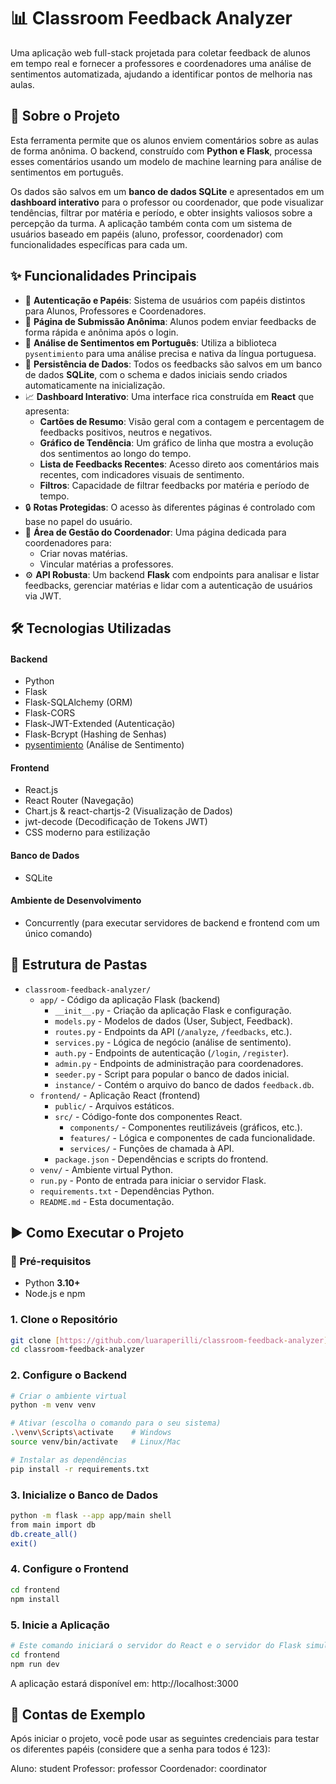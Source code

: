 # 📊 Classroom Feedback Analyzer

Uma aplicação web full-stack projetada para coletar feedback de alunos em tempo real e fornecer a professores e coordenadores uma análise de sentimentos automatizada, ajudando a identificar pontos de melhoria nas aulas.

## 🚀 Sobre o Projeto

Esta ferramenta permite que os alunos enviem comentários sobre as aulas de forma anônima. O backend, construído com **Python e Flask**, processa esses comentários usando um modelo de machine learning para análise de sentimentos em português.

Os dados são salvos em um **banco de dados SQLite** e apresentados em um **dashboard interativo** para o professor ou coordenador, que pode visualizar tendências, filtrar por matéria e período, e obter insights valiosos sobre a percepção da turma. A aplicação também conta com um sistema de usuários baseado em papéis (aluno, professor, coordenador) com funcionalidades específicas para cada um.

## ✨ Funcionalidades Principais

-   👤 **Autenticação e Papéis**: Sistema de usuários com papéis distintos para Alunos, Professores e Coordenadores.
-   📝 **Página de Submissão Anônima**: Alunos podem enviar feedbacks de forma rápida e anônima após o login.
-   🤖 **Análise de Sentimentos em Português**: Utiliza a biblioteca `pysentimiento` para uma análise precisa e nativa da língua portuguesa.
-   💾 **Persistência de Dados**: Todos os feedbacks são salvos em um banco de dados **SQLite**, com o schema e dados iniciais sendo criados automaticamente na inicialização.
-   📈 **Dashboard Interativo**: Uma interface rica construída em **React** que apresenta:
    -   **Cartões de Resumo**: Visão geral com a contagem e percentagem de feedbacks positivos, neutros e negativos.
    -   **Gráfico de Tendência**: Um gráfico de linha que mostra a evolução dos sentimentos ao longo do tempo.
    -   **Lista de Feedbacks Recentes**: Acesso direto aos comentários mais recentes, com indicadores visuais de sentimento.
    -   **Filtros**: Capacidade de filtrar feedbacks por matéria e período de tempo.
-   🔒 **Rotas Protegidas**: O acesso às diferentes páginas é controlado com base no papel do usuário.
-   👑 **Área de Gestão do Coordenador**: Uma página dedicada para coordenadores para:
    -   Criar novas matérias.
    -   Vincular matérias a professores.
-   ⚙️ **API Robusta**: Um backend **Flask** com endpoints para analisar e listar feedbacks, gerenciar matérias e lidar com a autenticação de usuários via JWT.

## 🛠️ Tecnologias Utilizadas

#### **Backend**
-   Python
-   Flask
-   Flask-SQLAlchemy (ORM)
-   Flask-CORS
-   Flask-JWT-Extended (Autenticação)
-   Flask-Bcrypt (Hashing de Senhas)
-   [pysentimiento](https://github.com/pysentimiento/pysentimiento) (Análise de Sentimento)

#### **Frontend**
-   React.js
-   React Router (Navegação)
-   Chart.js & react-chartjs-2 (Visualização de Dados)
-   jwt-decode (Decodificação de Tokens JWT)
-   CSS moderno para estilização

#### **Banco de Dados**
-   SQLite

#### **Ambiente de Desenvolvimento**
-   Concurrently (para executar servidores de backend e frontend com um único comando)

## 📂 Estrutura de Pastas
* `classroom-feedback-analyzer/`
    * `app/` - Código da aplicação Flask (backend)
        * `__init__.py` - Criação da aplicação Flask e configuração.
        * `models.py` - Modelos de dados (User, Subject, Feedback).
        * `routes.py` - Endpoints da API (`/analyze`, `/feedbacks`, etc.).
        * `services.py` - Lógica de negócio (análise de sentimento).
        * `auth.py` - Endpoints de autenticação (`/login`, `/register`).
        * `admin.py` - Endpoints de administração para coordenadores.
        * `seeder.py` - Script para popular o banco de dados inicial.
        * `instance/` - Contém o arquivo do banco de dados `feedback.db`.
    * `frontend/` - Aplicação React (frontend)
        * `public/` - Arquivos estáticos.
        * `src/` - Código-fonte dos componentes React.
            * `components/` - Componentes reutilizáveis (gráficos, etc.).
            * `features/` - Lógica e componentes de cada funcionalidade.
            * `services/` - Funções de chamada à API.
        * `package.json` - Dependências e scripts do frontend.
    * `venv/` - Ambiente virtual Python.
    * `run.py` - Ponto de entrada para iniciar o servidor Flask.
    * `requirements.txt` - Dependências Python.
    * `README.md` - Esta documentação.

## ▶️ Como Executar o Projeto

### 📌 Pré-requisitos
-   Python **3.10+**
-   Node.js e npm

### 1. Clone o Repositório
```bash
git clone [https://github.com/luaraperilli/classroom-feedback-analyzer]
cd classroom-feedback-analyzer
```

### 2. Configure o Backend
```bash
# Criar o ambiente virtual
python -m venv venv

# Ativar (escolha o comando para o seu sistema)
.\venv\Scripts\activate    # Windows
source venv/bin/activate   # Linux/Mac

# Instalar as dependências
pip install -r requirements.txt
```

### 3. Inicialize o Banco de Dados
```bash
python -m flask --app app/main shell
from main import db
db.create_all()
exit()
```

### 4. Configure o Frontend
```bash
cd frontend
npm install
```

### 5. Inicie a Aplicação
```bash
# Este comando iniciará o servidor do React e o servidor do Flask simultaneamente
cd frontend
npm run dev
```

A aplicação estará disponível em:
http://localhost:3000

## 👤 Contas de Exemplo
Após iniciar o projeto, você pode usar as seguintes credenciais para testar os diferentes papéis (considere que a senha para todos é 123):

Aluno: student
Professor: professor
Coordenador: coordinator